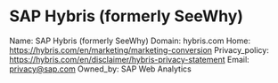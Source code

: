 
# SAP Hybris (formerly SeeWhy)

Name: SAP Hybris (formerly SeeWhy)
Domain: hybris.com
Home: https://hybris.com/en/marketing/marketing-conversion
Privacy_policy: https://hybris.com/en/disclaimer/hybris-privacy-statement
Email: privacy@sap.com
Owned_by: SAP Web Analytics
